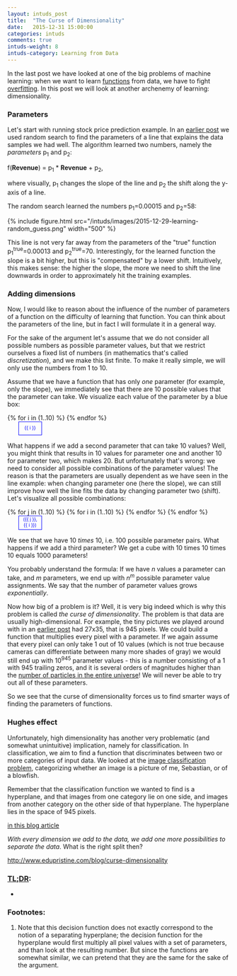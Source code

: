 ```yaml
---
layout: intuds_post
title:  "The Curse of Dimensionality"
date:   2015-12-31 15:00:00
categories: intuds
comments: true
intuds-weight: 8
intuds-category: Learning from Data
---
```


In the last post we have looked at one of the big problems of machine learning: when we want to learn [functions](/intuds/2015/07/20/functions.html) from data, we have to fight [overfitting](/intuds/2015/08/07/overfitting.html). In this post we will look at another archenemy of learning: dimensionality.

### Parameters

Let's start with running stock price prediction example. In an [earlier post](/intuds/2015/12/29/learning-functions.html) we used random search to find the parameters of a line that explains the data samples we had well. 
The algorithm learned two numbers, namely the *parameters* p<sub>1</sub> and p<sub>2</sub>:

<div class="pseudoformula">
f(<b>Revenue</b>) = p<sub>1</sub> * <b>Revenue</b> + p<sub>2</sub>,
</div>

where visually, p<sub>1</sub> changes the slope of the line and p<sub>2</sub> the shift along the y-axis of a line.

The random search learned the numbers p<sub>1</sub>=0.00015 and p<sub>2</sub>=58:

{% include figure.html src="/intuds/images/2015-12-29-learning-random_guess.png" width="500"  %}

This line is not very far away from the parameters of the "true" function  p<sub>1</sub><sup>true</sup>=0.00013 and p<sub>2</sub><sup>true</sup>=70. Interestingly, for the learned function the slope is a bit higher, but this is "compensated" by a lower shift. Intuitively, this makes sense: the higher the slope, the more we need to shift the line downwards in order to approximately hit the training examples.

### Adding dimensions

Now, I would like to reason about the influence of the number of parameters of a function on the difficulty of learning that function. You can think about the parameters of the line, but in fact I will formulate it in a general way.

For the sake of the argument let's assume that we do not consider all possible numbers as possible parameter values, but that we restrict ourselves a fixed list of numbers (in mathematics that's called *discretization*), and we make this list finite. To make it really simple, we will only use the numbers from 1 to 10. 

Assume that we have a function that has only *one* parameter (for example, only the slope), we immediately see that there are 10 possible values that the parameter can take. We visualize each value of the parameter by a blue box:

<table border="0" style="border-collapse: collapse; margin: 0 0 15px 25px;">
<tr>
{% for i in (1..10) %}
<td style="width:40px; height:30px; border:1px solid blue; font-size: 8pt; color: blue; " align="center">
{{ i }}
</td>
{% endfor %}
</tr>
</table>

What happens if we add a second parameter that can take 10 values? Well, you might think that results in 10 values for parameter one and another 10 for parameter two, which makes 20. But unfortunately that's wrong: we need to consider all possible combinations of the parameter values! The reason is that the parameters are usually dependent as we have seen in the line example: when changing parameter one (here the slope), we can still improve how well the line fits the data by changing parameter two (shift). Let's visualize all possible combinations:

<table border="0" style="border-collapse: collapse; margin: 0 0 15px 25px;">
{% for j in (1..10) %}
<tr>
{% for i in (1..10) %}
<td style="width:40px; height:30px; border:1px solid blue; font-size: 8pt; color: blue; " align="center">
({{ j }}, {{ i }})
</td>
{% endfor %}
</tr>
{% endfor %}
</table>

We see that we have 10 *times* 10, i.e. 100 possible parameter pairs. What happens if we add a third parameter? We get a cube with 10 times 10 times 10 equals 1000 parameters! 

You probably understand the formula: If we have *n* values a parameter can take, and *m* parameters, we end up with *n*<sup>*m*</sup> possible parameter value assignments. We say that the number of parameter values grows *exponentially*.

Now how big of a problem is it? Well, it is very big indeed which is why this problem is called *the curse of dimensionality*. The problem is that data are usually high-dimensional.
For example, the tiny pictures we played around with in an [earlier post](/intuds/2015/07/25/vector-spaces.html) had 27x35, that is 945 pixels. We could build a function that multiplies every pixel with a parameter.
If we again assume that every pixel can only take 1 out of 10 values (which is not true because cameras can differentiate between many more shades of gray) we would still end up with 10<sup>945</sup> parameter values - this is a number consisting of a 1 with 945 trailing zeros, and it is several orders of magnitudes higher than the [number of particles in the entire universe](http://www.quora.com/How-many-particles-are-there-in-the-universe)! We will never be able to try out all of these parameters.

So we see that the curse of dimensionality forces us to find smarter ways of finding the parameters of functions.

### Hughes effect

Unfortunately, high dimensionality has another very problematic (and somewhat unintuitive) implication, namely for classification. In classification, we aim to find a function that discriminates between two or more categories of input data. We looked at the [image classification problem](/intuds/2015/07/25/vector-spaces.html), categorizing whether an image is a picture of me, Sebastian, or of a blowfish.

Remember that the classification function we wanted to find is a hyperplane, and that images from one category lie on one side, and images from another category on the other side of that hyperplane. The hyperplane lies in the space of 945 pixels. 

[in this blog article](http://www.visiondummy.com/2014/04/curse-dimensionality-affect-classification/)

<!--
<div class="pseudoformula">
f(<b>Image</b>) = 1	&nbsp;&nbsp;&nbsp; if <br/>
&nbsp;&nbsp;&nbsp; <b>Image</b><sub>(1,1)</sub> * 10  + <br/>
&nbsp;&nbsp;&nbsp; <b>Image</b><sub>(1,2)</sub> * 1.1  + <br/>
&nbsp;&nbsp;&nbsp; ... <br/>
&nbsp;&nbsp;&nbsp; <b>Image</b><sub>(27,35)</sub> * 2.5 <br/>
&nbsp;&nbsp;&nbsp;&nbsp;&nbsp;&nbsp; &gt; 0
f(<b>Input</b>) = 0	&nbsp;&nbsp;&nbsp; otherwise
</div>
-->

*With every dimension we add to the data, we add one more possibilities to separate the data*. What is the right split then?

http://www.edupristine.com/blog/curse-dimensionality

<!--
### Real dimensionality of data
-->



### [TL;DR](http://de.urbandictionary.com/define.php?term=tl%3Bdr):
- 

### <a name="further"></a>Footnotes:
1. <a name="[1]"></a> Note that this decision function does not exactly correspond to the notion of a separating hyperplane; the decision function for the hyperplane would first multiply all pixel values with a set of parameters, and than look at the resulting number. But since the functions are somewhat similar, we can pretend that they are the same  for the sake of the argument.

